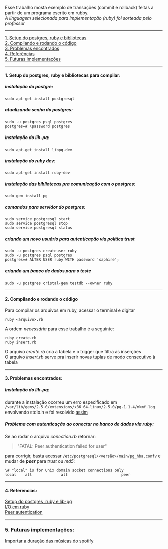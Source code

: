 Esse trabalho mosta exemplo de transações (commit e rollback) feitas a partir de um programa escrito em rubby.<br />
*A linguagem selecionada para implementação (ruby) foi sorteada pelo professor*
__________________________________
[1. Setup do postgres, ruby e bibliotecas](#1-setup-do-postgres-ruby-e-bibliotecas-para-compilar)<br />
[2. Compilando e rodando o código](#2-compilando-e-rodando-o-c%C3%B3digo)<br />
[3. Problemas encontrados](#3-problemas-encontrados)<br />
[4. Referências](#4-referencias)<br />
[5. Futuras implementações](#5-futuras-implementações)
__________________________________
#### 1. Setup do postgres, ruby e bibliotecas para compilar:
##### instalação do postgre: 
``` sudo apt-get install postgresql ```
##### atualizando senha do postgres:
```
sudo -u postgres psql postgres
postgres=# \password postgres 
```

##### instalação do lib-pq: 
```sudo apt-get install libpq-dev ```

##### instalação do ruby dev: 
``` sudo apt-get install ruby-dev ```
##### instalação das bibliotecas pra comunicação com o postgres: 
``` sudo gem install pg ```
##### comandos para servidor do postgres:
```
sudo service postgresql start
sudo service postgresql stop
sudo service postgresql status
```

##### criando um novo usuário para autenticação via política trust
```
sudo -u postgres createuser ruby
sudo -u postgres psql postgres
postgres=# ALTER USER ruby WITH password 'saphire';
```

##### criando um banco de dados para o teste
```
sudo -u postgres cristal-gem testdb --owner ruby
```
___________________
#### 2. Compilando e rodando o código
Para compilar os arquivos em ruby, acessar o terminal e digitar
```
ruby <arquivo>.rb
```
A ordem _necessária_ para esse trabalho é a seguinte:
```
ruby create.rb
ruby insert.rb
```
O arquivo _create.rb_ cria a tabela e o trigger que filtra as inserções<br />
O arquivo _insert.rb_ serve pra inserir novas tuplas de modo consecutivo à tabela
___________________
#### 3. Problemas encontrados:

##### Instalação do lib-pq:
durante a instalação ocorreu um erro especificado em ```/var/lib/gems/2.5.0/extensions/x86_64-linux/2.5.0/pg-1.1.4/mkmf.log```
envolvendo stdio.h e foi resolvido [assim](http://www.ubuntubuzz.com/2017/01/fix-missing-stdioh-in-linux-mint.html)

##### Problema com autenticação ao conectar no banco de dados via ruby:
Se ao rodar o arquivo _conection.rb_ retornar:
> "FATAL:  Peer authentication failed for user"

para corrigir, basta acessar ```/etc/postgresql/<versão>/main/pg_hba.confv``` e mudar de ***peer*** para _trust_ ou _md5_:
```
\# "local" is for Unix domain socket connections only
local    all             all                        peer
```
____________________
#### 4. Referencias:
[Setup do postgres, ruby e lib-pg](http://zetcode.com/db/postgresqlruby)<br />
[I/O em ruby](http://zetcode.com/lang/rubytutorial/io)<br />
[Peer autentication](https://stackoverflow.com/questions/33951528/fatal-peer-authentication-failed-for-user-rails)
____________________
### 5. Futuras implementações: 
[Importar a duração das músicas do spotify](https://developer.spotify.com/documentation/web-api/reference/tracks/get-track)
